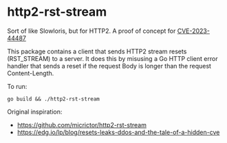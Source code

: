 # http2-rst-stream

Sort of like Slowloris, but for HTTP2. A proof of concept for [CVE-2023-44487](https://nvd.nist.gov/vuln/detail/CVE-2023-44487)

This package contains a client that sends HTTP2 stream resets (RST_STREAM) to a server. It does this by misusing a Go HTTP client error handler that sends a reset if the request Body is longer than the request Content-Length.

To run:
```
go build && ./http2-rst-stream
```

Original inspiration:
- https://github.com/micrictor/http2-rst-stream
- https://edg.io/lp/blog/resets-leaks-ddos-and-the-tale-of-a-hidden-cve
